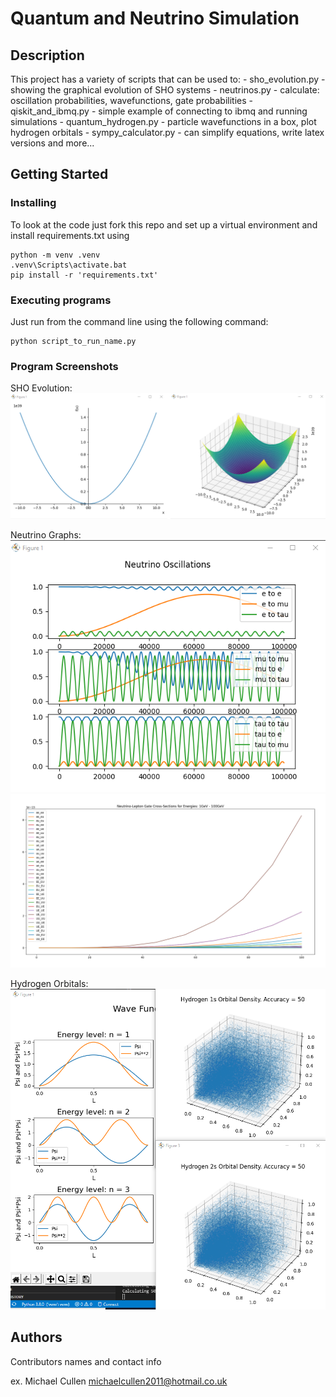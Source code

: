 # Quantum and Neutrino Simulation

## Description

This project has a variety of scripts that can be used to:
    - sho_evolution.py - showing the graphical evolution of SHO systems
    - neutrinos.py - calculate: oscillation probabilities, wavefunctions, gate probabilities
    - qiskit_and_ibmq.py - simple example of connecting to ibmq and running simulations
    - quantum_hydrogen.py - particle wavefunctions in a box, plot hydrogen orbitals
    - sympy_calculator.py - can simplify equations, write latex versions and more...


## Getting Started

### Installing

To look at the code just fork this repo and set up a virtual environment and install requirements.txt using
```
python -m venv .venv
.venv\Scripts\activate.bat
pip install -r 'requirements.txt'
```

### Executing programs
Just run from the command line using the following command:

```
python script_to_run_name.py
```

### Program Screenshots
SHO Evolution:
![alt text](https://github.com/MichaelCullen2011/QuantumAndNeutrinos/blob/master/images/sho_evolution.png?raw=true)

Neutrino Graphs:
![alt text](https://github.com/MichaelCullen2011/QuantumAndNeutrinos/blob/master/images/neutrino_oscillation.png?raw=true)
![alt text](https://github.com/MichaelCullen2011/QuantumAndNeutrinos/blob/master/images/neutrino_gates.png?raw=true)

Hydrogen Orbitals:
![alt text](https://github.com/MichaelCullen2011/QuantumAndNeutrinos/blob/master/images/hydrogen_orbitals.png?raw=true)


## Authors

Contributors names and contact info

ex. Michael Cullen
michaelcullen2011@hotmail.co.uk

